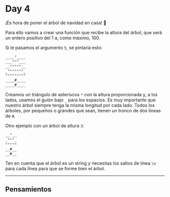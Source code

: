 # Day 4

¡Es hora de poner el árbol de navidad en casa! 🎄

Para ello vamos a crear una función que recibe la altura del árbol, que será un entero positivo del 1 a, como máximo, 100.

Si le pasamos el argumento ```5```, se pintaría esto:

```javascript
____*____
___***___
__*****__
_*******_
*********
____#____
____#____
```

Creamos un triángulo de asteriscos ```*``` con la altura proporcionada y, a los lados, usamos el guión bajo ```_``` para los espacios. Es muy importante que nuestro árbol siempre tenga la misma longitud por cada lado.
Todos los árboles, por pequeños o grandes que sean, tienen un tronco de dos líneas de ```#```.

Otro ejemplo con un árbol de altura ```3```:

```javascript
__*__
_***_
*****
__#__
__#__
```

Ten en cuenta que el árbol es un string y necesitas los saltos de línea ```\n``` para cada línea para que se forme bien el árbol.

-------------------------------------------

## Pensamientos

```javascript

```
